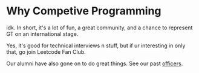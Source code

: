 # Why Competive Programming

idk. In short, it's a lot of fun, a great community, and a chance to represent GT on an international stage. 

Yes, it's good for technical interviews n stuff, but if ur interesting in only that, go join Leetcode Fan Club.

Our alumni have also gone on to do great things. See our past [officers](./officers.md).
